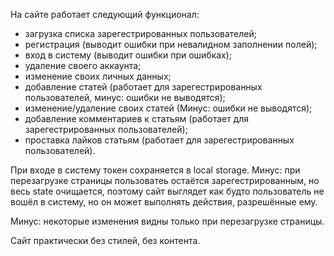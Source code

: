 На сайте работает следующий функционал:
- загрузка списка зарегестрированных пользователей;
- регистрация (выводит ошибки при невалидном заполнении полей);
- вход в систему (выводит ошибки при ошибках);
- удаление своего аккаунта;
- изменение своих личных данных;
- добавление статей (работает для зарегестрированных пользователей, 
минус: ошибки не выводятся);
- изменение/удаление своих статей (Минус: ошибки не выводятся);
- добавление комментариев к статьям (работает для зарегестрированных пользователей);
- проставка лайков статьям (работает для зарегестрированных пользователей).

При входе в систему токен сохраняется в local storage.
Минус: при перезагрузке страницы пользоватеь остаётся зарегестрированным,
но весь state очищается, поэтому сайт выглядет как будто пользователь не
вошёл в систему, но он может выполнять действия, разрешённые ему.

Минус: некоторые изменения видны только при перезагрузке страницы. 

Сайт практически без стилей, без контента. 


